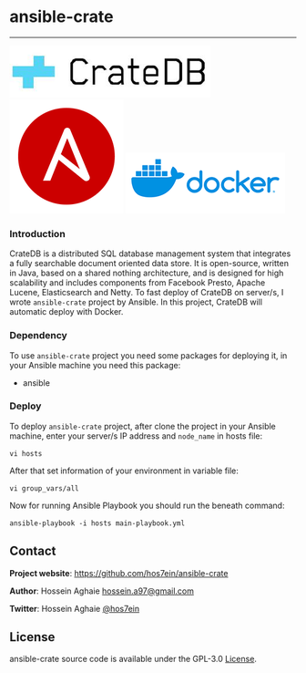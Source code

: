 # ansible-crate
--------------


[![crate.io](https://raw.githubusercontent.com/hos7ein/ansible-crate/dev/pic/CrateDB.jpg)](https://crate.io)  [![ansible](https://raw.githubusercontent.com/hos7ein/ansible-crate/dev/pic/ansible.png)](https://ansible.com) [![docker](https://raw.githubusercontent.com/hos7ein/ansible-crate/dev/pic/docker.png)](https://docker.com)

### Introduction ###
CrateDB is a distributed SQL database management system that integrates a fully searchable document oriented data store. It is open-source, written in Java, based on a shared nothing architecture, and is designed for high scalability and includes components from Facebook Presto, Apache Lucene, Elasticsearch and Netty.
To fast deploy of CrateDB on server/s, I wrote `ansible-crate` project by Ansible. In this project, CrateDB will automatic deploy with Docker.

### Dependency ###
To use `ansible-crate` project you need some packages for deploying it, in your Ansible machine you need this package:

* ansible


### Deploy ###
To deploy `ansible-crate` project, after clone the project in your Ansible machine, enter your server/s IP address and `node_name` in hosts file:

```
vi hosts
```

After that set information of your environment in variable file:

```
vi group_vars/all
```

Now for running Ansible Playbook you should run the beneath command:

```
ansible-playbook -i hosts main-playbook.yml
```


## Contact

**Project website**: https://github.com/hos7ein/ansible-crate

**Author**: Hossein Aghaie <hossein.a97@gmail.com>

**Twitter**: Hossein Aghaie [@hos7ein](https://twitter.com/hos7ein)


## License

ansible-crate source code is available under the GPL-3.0 [License](/LICENSE).
